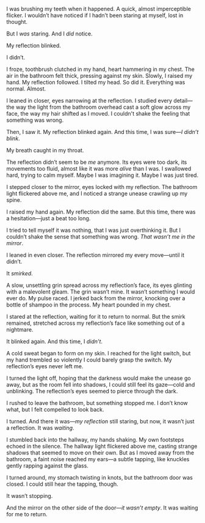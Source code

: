 I was brushing my teeth when it happened. A quick, almost imperceptible flicker. I wouldn’t have noticed if I hadn’t been staring at myself, lost in thought.

But I *was* staring. And I *did* notice.

My reflection blinked.

I didn’t.

I froze, toothbrush clutched in my hand, heart hammering in my chest. The air in the bathroom felt thick, pressing against my skin. Slowly, I raised my hand. My reflection followed. I tilted my head. So did it. Everything was normal. Almost.

I leaned in closer, eyes narrowing at the reflection. I studied every detail—the way the light from the bathroom overhead cast a soft glow across my face, the way my hair shifted as I moved. I couldn't shake the feeling that something was wrong.

Then, I saw it. My reflection blinked again. And this time, I was sure—*I didn’t blink*.

My breath caught in my throat.

The reflection didn’t seem to be *me* anymore. Its eyes were too dark, its movements too fluid, almost like it was more *alive* than I was. I swallowed hard, trying to calm myself. Maybe I was imagining it. Maybe I was just tired.

I stepped closer to the mirror, eyes locked with my reflection. The bathroom light flickered above me, and I noticed a strange unease crawling up my spine.

I raised my hand again. My reflection did the same. But this time, there was a hesitation—just a beat too long.

I tried to tell myself it was nothing, that I was just overthinking it. But I couldn’t shake the sense that something was wrong. *That wasn’t me in the mirror*.

I leaned in even closer. The reflection mirrored my every move—until it didn’t.

It *smirked*.

A slow, unsettling grin spread across my reflection’s face, its eyes glinting with a malevolent gleam. The grin wasn’t mine. It wasn’t something I would ever do. My pulse raced. I jerked back from the mirror, knocking over a bottle of shampoo in the process. My heart pounded in my chest.

I stared at the reflection, waiting for it to return to normal. But the smirk remained, stretched across my reflection’s face like something out of a nightmare.

It blinked again. And this time, I *didn’t*.

A cold sweat began to form on my skin. I reached for the light switch, but my hand trembled so violently I could barely grasp the switch. My reflection’s eyes never left me.

I turned the light off, hoping that the darkness would make the unease go away, but as the room fell into shadows, I could still feel its gaze—cold and unblinking. The reflection’s eyes seemed to pierce through the dark.

I rushed to leave the bathroom, but something stopped me. I don’t know what, but I felt compelled to look back.

I turned. And there it was—*my reflection* still staring, but now, it wasn’t just a reflection. It was *waiting*.

I stumbled back into the hallway, my hands shaking. My own footsteps echoed in the silence. The hallway light flickered above me, casting strange shadows that seemed to move on their own. But as I moved away from the bathroom, a faint noise reached my ears—a subtle tapping, like knuckles gently rapping against the glass.

I turned around, my stomach twisting in knots, but the bathroom door was closed. I could still hear the tapping, though.

It wasn’t stopping.

And the mirror on the other side of the door—*it wasn’t empty*. It was waiting for me to return.